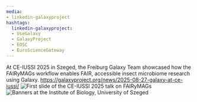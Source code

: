 ```yaml
---
media:
- linkedin-galaxyproject
hashtags:
  linkedin-galaxyproject:
  - UseGalaxy
  - GalaxyProject
  - EOSC
  - EuroScienceGateway
---
```

At CE-IUSSI 2025 in Szeged, the Freiburg Galaxy Team showcased how the FAIRyMAGs workflow enables FAIR, accessible insect microbiome research using Galaxy.
https://galaxyproject.org/news/2025-08-27-galaxy-at-ce-iussi/
![First slide of the CE-IUSSI 2025 talk on FAIRyMAGs](https://galaxyproject.org/assets/static/presentation.4e9973b.16985118f35cd36f9fd9e782d57d656c.jpg)
![Banners at the Institute of Biology, University of Szeged](https://galaxyproject.org/assets/static/szeged.561053d.cc6c865a8dd6bb712cd64123b2b16ff7.jpg)